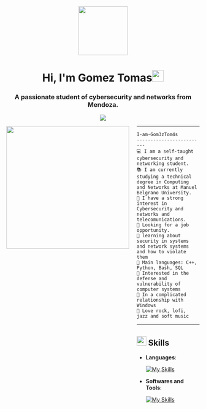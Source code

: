 <p align="center">
  <img style="width:8rem; height:auto" src="https://cdn.dribbble.com/users/1787323/screenshots/10091971/media/d43c019bfeff34be8816481e843ea8c1.png"/>
</p>

<h1 align="center">Hi, I'm Gomez Tomas<img width="30px" src="https://raw.githubusercontent.com/iampavangandhi/iampavangandhi/master/gifs/Hi.gif"></h1>
<h3 font-size="20" align="center">A passionate student of cybersecurity and networks from Mendoza.</h3>

<!-- Typing SVG by DenverCoder1 - https://github.com/DenverCoder1/readme-typing-svg -->
<p align="center">
  <a href="https://github.com/DenverCoder1/readme-typing-svg">
    <img src="https://readme-typing-svg.herokuapp.com?lines=Security+Analyst+Student;Enthusiastic;Always%20learning%20new%20things&center=true&width=380&height=45">
  </a>
</p>

<img align="left" src="https://i.pinimg.com/736x/e8/13/0a/e8130a43dd387deddadf88de88af40aa.jpg" width="320" />

<div style="margin-left: 340px;">
  <hr>

  ```
  I-am-Gom3zTom4s
  -------------------------
  💻 I am a self-taught cybersecurity and networking student.
  📚 I am currently studying a technical degree in Computing and Networks at Manuel Belgrano University.
  📝 I have a strong interest in Cybersecurity and networks and telecomunications.
  🔭 Looking for a job opportunity.
  🌱 learning about security in systems and network systems and how to violate them
  🌟 Main languages: C++, Python, Bash, SQL
  🚩 Interested in the defense and vulnerability of computer systems
  💖 In a complicated relationship with Windows
  🎵 Love rock, lofi, jazz and soft music
  ```

  <hr>

  ## <img src="https://media2.giphy.com/media/QssGEmpkyEOhBCb7e1/giphy.gif?cid=ecf05e47a0n3gi1bfqntqmob8g9aid1oyj2wr3ds3mg700bl&rid=giphy.gif" width="25"> <b/>Skills</b>

  <p align="left">

  - **Languages**:

      [![My Skills](https://skillicons.dev/icons?i=py,cpp,bash,&theme=dark)](https://skillicons.dev)

  - **Softwares and Tools**:

      [![My Skills](https://skillicons.dev/icons?i=windows,linux,debian,arch,docker,git,github,kali,mysql,sqlite,postgres,powershell,vscode,&theme=dark)](https://skillicons.dev)

  <br>
  </p>
</div>
